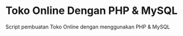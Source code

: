 Toko Online Dengan PHP & MySQL
===========

Script pembuatan Toko Online dengan menggunakan PHP & MySQL
